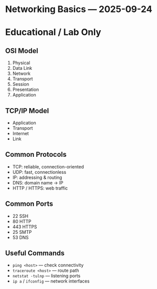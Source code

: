# Networking Basics — 2025-09-24
# Educational / Lab Only

## OSI Model
1. Physical   
2. Data Link
3. Network
4. Transport
5. Session
6. Presentation
7. Application

## TCP/IP Model
- Application
- Transport
- Internet
- Link

## Common Protocols
- TCP: reliable, connection-oriented
- UDP: fast, connectionless
- IP: addressing & routing
- DNS: domain name → IP
- HTTP / HTTPS: web traffic

## Common Ports
- 22 SSH
- 80 HTTP
- 443 HTTPS
- 25 SMTP
- 53 DNS

## Useful Commands
- `ping <host>` — check connectivity
- `traceroute <host>` — route path
- `netstat -tulnp` — listening ports
- `ip a` / `ifconfig` — network interfaces
